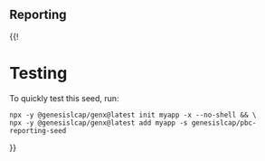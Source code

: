 ## Reporting

{{!

# Testing

To quickly test this seed, run:

```
npx -y @genesislcap/genx@latest init myapp -x --no-shell && \
npx -y @genesislcap/genx@latest add myapp -s genesislcap/pbc-reporting-seed 
```
}}
